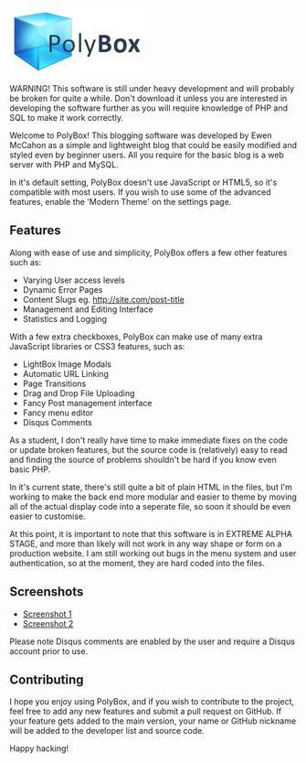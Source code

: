 <img src="main.png" alt="PolyBox Logo">

WARNING! This software is still under heavy development and will probably be broken for quite a while. Don't download it unless you are interested in developing the software further as you will require knowledge of PHP and SQL to make it work correctly.

Welcome to PolyBox! This blogging software was developed by Ewen McCahon as a simple and lightweight blog that could be easily modified and styled even by beginner users. All you require for the basic blog is a web server with PHP and MySQL.

In it's default setting, PolyBox doesn't use JavaScript or HTML5, so it's compatible with most users. If you wish to use some of the advanced features, enable the 'Modern Theme' on the settings page.

Features
------

Along with ease of use and simplicity, PolyBox offers a few other features such as:

  - Varying User access levels
  - Dynamic Error Pages
  - Content Slugs eg. http://site.com/post-title
  - Management and Editing Interface
  - Statistics and Logging

With a few extra checkboxes, PolyBox can make use of many extra JavaScript libraries or CSS3 features, such as:

  - LightBox Image Modals
  - Automatic URL Linking
  - Page Transitions
  - Drag and Drop File Uploading
  - Fancy Post management interface
  - Fancy menu editor
  - Disqus Comments

As a student, I don't really have time to make immediate fixes on the code or update broken features, but the source code is (relatively) easy to read and finding the source of problems shouldn't be hard if you know even basic PHP.

In it's current state, there's still quite a bit of plain HTML in the files, but I'm working to make the back end more modular and easier to theme by moving all of the actual display code into a seperate file, so soon it should be even easier to customise.

At this point, it is important to note that this software is in EXTREME ALPHA STAGE, and more than likely will not work in any way shape or form on a production website. I am still working out bugs in the menu system and user authentication, so at the moment, they are hard coded into the files.

Screenshots
-------

  - [Screenshot 1](screenshots/default_home.png)
  - [Screenshot 2](screenshots/default_post.png)

Please note Disqus comments are enabled by the user and require a Disqus account prior to use.

Contributing
------

I hope you enjoy using PolyBox, and if you wish to contribute to the project, feel free to add any new features and submit a pull request on GitHub. If your feature gets added to the main version, your name or GitHub nickname will be added to the developer list and source code.

Happy hacking!
